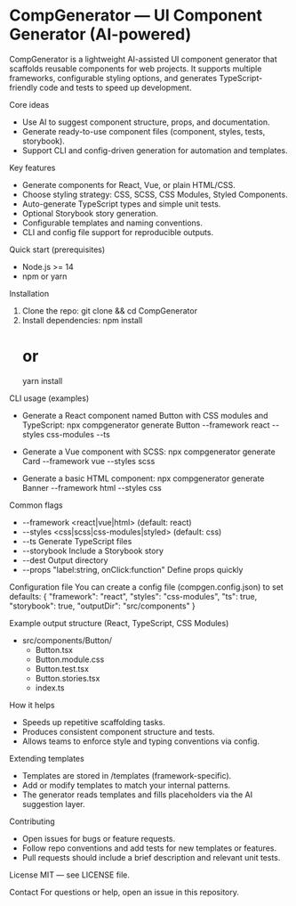 # CompGenerator — UI Component Generator (AI-powered)

CompGenerator is a lightweight AI-assisted UI component generator that scaffolds reusable components for web projects. It supports multiple frameworks, configurable styling options, and generates TypeScript-friendly code and tests to speed up development.

Core ideas

- Use AI to suggest component structure, props, and documentation.
- Generate ready-to-use component files (component, styles, tests, storybook).
- Support CLI and config-driven generation for automation and templates.

Key features

- Generate components for React, Vue, or plain HTML/CSS.
- Choose styling strategy: CSS, SCSS, CSS Modules, Styled Components.
- Auto-generate TypeScript types and simple unit tests.
- Optional Storybook story generation.
- Configurable templates and naming conventions.
- CLI and config file support for reproducible outputs.

Quick start (prerequisites)

- Node.js >= 14
- npm or yarn

Installation

1. Clone the repo:
   git clone <repo-url> && cd CompGenerator
2. Install dependencies:
   npm install
   # or
   yarn install

CLI usage (examples)

- Generate a React component named Button with CSS modules and TypeScript:
  npx compgenerator generate Button --framework react --styles css-modules --ts

- Generate a Vue component with SCSS:
  npx compgenerator generate Card --framework vue --styles scss

- Generate a basic HTML component:
  npx compgenerator generate Banner --framework html --styles css

Common flags

- --framework <react|vue|html> (default: react)
- --styles <css|scss|css-modules|styled> (default: css)
- --ts Generate TypeScript files
- --storybook Include a Storybook story
- --dest <path> Output directory
- --props "label:string, onClick:function" Define props quickly

Configuration file
You can create a config file (compgen.config.json) to set defaults:
{
"framework": "react",
"styles": "css-modules",
"ts": true,
"storybook": true,
"outputDir": "src/components"
}

Example output structure (React, TypeScript, CSS Modules)

- src/components/Button/
  - Button.tsx
  - Button.module.css
  - Button.test.tsx
  - Button.stories.tsx
  - index.ts

How it helps

- Speeds up repetitive scaffolding tasks.
- Produces consistent component structure and tests.
- Allows teams to enforce style and typing conventions via config.

Extending templates

- Templates are stored in /templates (framework-specific).
- Add or modify templates to match your internal patterns.
- The generator reads templates and fills placeholders via the AI suggestion layer.

Contributing

- Open issues for bugs or feature requests.
- Follow repo conventions and add tests for new templates or features.
- Pull requests should include a brief description and relevant unit tests.

License
MIT — see LICENSE file.

Contact
For questions or help, open an issue in this repository.
